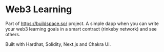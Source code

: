 # Web3 Learning
Part of https://buildspace.so/ project. A simple dapp when you can write your web3 learning goals in a smart contract (rinkeby network) and see others.

Built with Hardhat, Solidity, Next.js and Chakra UI.
